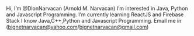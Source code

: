 Hi, I’m @DlonNarvacan (Arnold M. Narvacan)
I’m interested in Java, Python and Javascript Programming.
I’m currently learning ReactJS and Firebase Stack
I know Java,C++,Python and Javascript Programming.
Email me in (bignetnarvacan@yahoo.com/bignetnarvacan@gmail.com)

<!---
DlonNarvacan/DlonNarvacan is a ✨ special ✨ repository because its `README.md` (this file) appears on your GitHub profile.
You can click the Preview link to take a look at your changes.
--->
